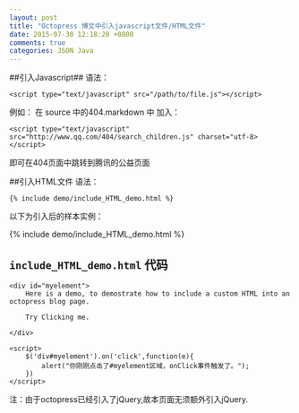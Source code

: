 ```yaml
---
layout: post
title: "Octopress 博文中引入javascript文件/HTML文件"
date: 2015-07-30 12:18:28 +0800
comments: true
categories: JSON Java
---
```




##引入Javascript##
语法：

	<script type="text/javascript" src="/path/to/file.js"></script>


例如： 在 source 中的404.markdown 中 加入：

	<script type="text/javascript" src="http://www.qq.com/404/search_children.js" charset="utf-8></script>

即可在404页面中跳转到腾讯的公益页面

##引入HTML文件
语法：

	{% include demo/include_HTML_demo.html %}


以下为引入后的样本实例：

{% include demo/include_HTML_demo.html %}



## `include_HTML_demo.html` 代码 ##

	<div id="myelement">
		Here is a demo, to demostrate how to include a custom HTML into an octopress blog page.
	
		Try Clicking me.
	
	</div>
	
	<script>
		$('div#myelement').on('click',function(e){
			alert("你刚刚点击了#myelement区域，onClick事件触发了。");
		})
	</script>


注：由于octopress已经引入了jQuery,故本页面无须额外引入jQuery.